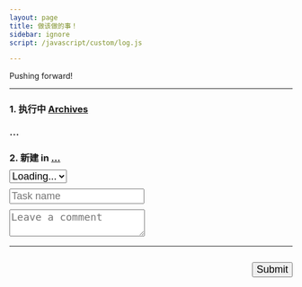 ```yaml
---
layout: page
title: 做该做的事！
sidebar: ignore
script: /javascript/custom/log.js

---
```


Pushing forward!

---

<form id="form" method="GET" action="#">

<h3><strong>1. 执行中</strong> <a href="https://docs.google.com/spreadsheets/d/1Ls3l7bvsyFznq73eSwJL7tkeAbV0PalBBnX0gQFn5DU/pubhtml?gid=0&single=true" target="_blank">Archives</a></h3>
<div id="log" style="font-size:20px;">...</div>

<h3><strong>2. 新建</strong> in
<a href="https://docs.google.com/a/yuz.me/spreadsheets/d/1Ls3l7bvsyFznq73eSwJL7tkeAbV0PalBBnX0gQFn5DU/edit#gid=2010321559" id="place">...</a>
<br>
<select name="create" id="recent" style="font-size:18px;margin-top:10px;">
<option selected value="">Loading...</option>
</select>
<br>
<input type="text" name="create" style="font-size:18px;margin-top:10px;" placeholder="Task name">
<br>
<textarea name="comment" rows="2" style="font-size:18px;margin-top:10px;" placeholder="Leave a comment"></textarea>
</h3>

<hr>

<p id="send" style="float:right;">
<input type="submit" value="Submit" id="submit" style="font-size:18px;">
</p>

</form>
